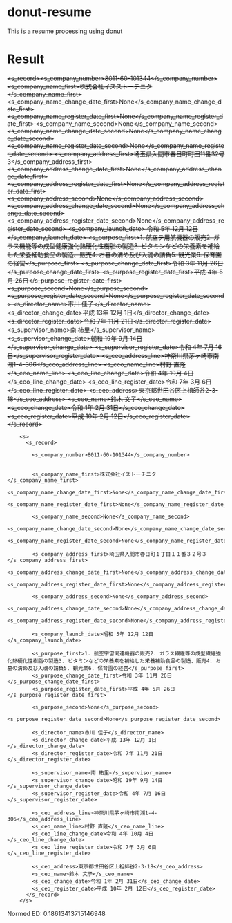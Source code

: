 # donut-resume
This is a resume processing using donut

# Result
<s> <s_record><s_company_number>8011-60-101344</s_company_number> <s_company_name_first>株式会社イスストーチニク</s_company_name_first> <s_company_name_change_date_first>None</s_company_name_change_date_first> <s_company_name_register_date_first>None</s_company_name_register_date_first> <s_company_name_second>None</s_company_name_second> <s_company_name_change_date_second>None</s_company_name_change_date_second> <s_company_name_register_date_second>None</s_company_name_register_date_second> <s_company_address_first>埼玉県入間市春日町町田11番32号3</s_company_address_first> <s_company_address_change_date_first>None</s_company_address_change_date_first> <s_company_address_register_date_first>None</s_company_address_register_date_first> <s_company_address_second>None</s_company_address_second> <s_company_address_change_date_second>None</s_company_address_change_date_second> <s_company_address_register_date_second>None</s_company_address_register_date_second> <s_company_launch_date>    令和 5年 12月 12日</s_company_launch_date> <s_purpose_first>1. 航空テ用航機器の販売2. ガラス機能等の成型健康強化熱硬化性樹脂の製造3. ビタミンなどの栄養素を補給した栄養補助食品の製造、販売4. お墓の清め及び入魂の請負5. 観光業6. 保育園の経営</s_purpose_first> <s_purpose_change_date_first>令和 3年 11月 26日</s_purpose_change_date_first> <s_purpose_register_date_first>平成 4年 5月 26日</s_purpose_register_date_first> <s_purpose_second>None</s_purpose_second> <s_purpose_register_date_second>None</s_purpose_register_date_second> <s_director_name>市川 佳子</s_director_name> <s_director_change_date>平成 13年 12月 1日</s_director_change_date> <s_director_register_date>令和 7年 11月 21日</s_director_register_date> <s_supervisor_name>南 柿里</s_supervisor_name> <s_supervisor_change_date>朝和 19年 9月 14日</s_supervisor_change_date> <s_supervisor_register_date>令和 4年 7月 16日</s_supervisor_register_date> <s_ceo_address_line>神奈川県茅ヶ崎市南潮1-4-306</s_ceo_address_line> <s_ceo_name_line>村野 直隆</s_ceo_name_line> <s_ceo_line_change_date>令和 4年 10月 4日</s_ceo_line_change_date> <s_ceo_line_register_date>令和 7年 3月 6日</s_ceo_line_register_date> <s_ceo_address>東京都世田谷区上祖師谷2-3-18</s_ceo_address> <s_ceo_name>鈴木 文子</s_ceo_name> <s_ceo_change_date>令和 1年 2月 31日</s_ceo_change_date> <s_ceo_register_date>平成 10年 2月 12日</s_ceo_register_date> </s_record> </s>




        <s>                                                                                                                                           
          <s_record>

            <s_company_number>8011-60-101344</s_company_number>
            

            <s_company_name_first>株式会社イストーチニク</s_company_name_first>
            <s_company_name_change_date_first>None</s_company_name_change_date_first>
            <s_company_name_register_date_first>None</s_company_name_register_date_first>

            <s_company_name_second>None</s_company_name_second>
            <s_company_name_change_date_second>None</s_company_name_change_date_second>
            <s_company_name_register_date_second>None</s_company_name_register_date_second>

            <s_company_address_first>埼玉県入間市春日町１丁目１１番３２号３</s_company_address_first>
            <s_company_address_change_date_first>None</s_company_address_change_date_first>
            <s_company_address_register_date_first>None</s_company_address_register_date_first>

            <s_company_address_second>None</s_company_address_second>
            <s_company_address_change_date_second>None</s_company_address_change_date_second>
            <s_company_address_register_date_second>None</s_company_address_register_date_second>

            <s_company_launch_date>昭和 5年 12月 12日</s_company_launch_date>

            <s_purpose_first>1. 航空宇宙関連機器の販売2. ガラス繊維等の成型繊維強化熱硬化性樹脂の製造3. ビタミンなどの栄養素を補給した栄養補助食品の製造、販売4. お墓の清め及び入魂の請負5. 観光業6. 保育園の経営</s_purpose_first>
            <s_purpose_change_date_first>令和 3年 11月 26日</s_purpose_change_date_first>
            <s_purpose_register_date_first>平成 4年 5月 26日</s_purpose_register_date_first>

            <s_purpose_second>None</s_purpose_second>
            <s_purpose_register_date_second>None</s_purpose_register_date_second>

            <s_director_name>市川 佳子</s_director_name>
            <s_director_change_date>平成 13年 12月 1日</s_director_change_date>
            <s_director_register_date>令和 7年 11月 21日</s_director_register_date>

            <s_supervisor_name>南 祐里</s_supervisor_name>
            <s_supervisor_change_date>昭和 19年 9月 14日</s_supervisor_change_date>
            <s_supervisor_register_date>令和 4年 7月 16日</s_supervisor_register_date>

            <s_ceo_address_line>神奈川県茅ヶ崎市南湖1-4-306</s_ceo_address_line>
            <s_ceo_name_line>村野 直隆</s_ceo_name_line>
            <s_ceo_line_change_date>令和 4年 10月 4日</s_ceo_line_change_date>
            <s_ceo_line_register_date>令和 7年 3月 6日</s_ceo_line_register_date>

            <s_ceo_address>東京都世田谷区上祖師谷2-3-18</s_ceo_address>
            <s_ceo_name>鈴木 文子</s_ceo_name>
            <s_ceo_change_date>令和 1年 2月 31日</s_ceo_change_date>
            <s_ceo_register_date>平成 10年 2月 12日</s_ceo_register_date>
          </s_record>
        </s>

        
 Normed ED: 0.18613413715146948  

